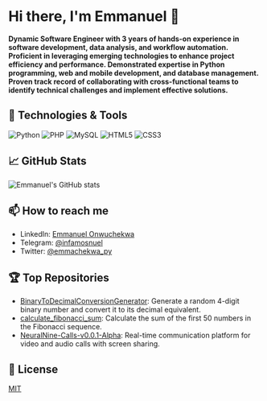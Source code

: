 # Hi there, I'm Emmanuel 👋

**Dynamic Software Engineer with 3 years of hands-on experience in software development, data analysis, and workflow automation. Proficient in leveraging emerging technologies to enhance project efficiency and performance. Demonstrated expertise in Python programming, web and mobile development, and database management. Proven track record of collaborating with cross-functional teams to identify technical challenges and implement effective solutions.**

## 🔧 Technologies & Tools
![Python](https://img.shields.io/badge/Python-3776AB?style=for-the-badge&logo=python&logoColor=white)
![PHP](https://img.shields.io/badge/PHP-777BB4?style=for-the-badge&logo=php&logoColor=white)
![MySQL](https://img.shields.io/badge/MySQL-4479A1?style=for-the-badge&logo=mysql&logoColor=white)
![HTML5](https://img.shields.io/badge/HTML5-E34F26?style=for-the-badge&logo=html5&logoColor=white)
![CSS3](https://img.shields.io/badge/CSS3-1572B6?style=for-the-badge&logo=css3&logoColor=white)

## 📈 GitHub Stats
![Emmanuel's GitHub stats](https://github-readme-stats.vercel.app/api?username=emmanuelonwuchekwa&show_icons=true&theme=radical)

## 📫 How to reach me
- LinkedIn: [Emmanuel Onwuchekwa](https://bit.ly/40Hrvkl)
- Telegram: [@infamosnuel](https://t.me/infamosnuel)
- Twitter: [@emmachekwa_py](https://twitter.com/emmachekwas_py)

## 🏆 Top Repositories
- [BinaryToDecimalConversionGenerator](https://github.com/emmanuelonwuchekwa/BinaryToDecimalConversionGenerator): Generate a random 4-digit binary number and convert it to its decimal equivalent.
- [calculate_fibonacci_sum](https://github.com/emmanuelonwuchekwa/calculate_fibonacci_sum): Calculate the sum of the first 50 numbers in the Fibonacci sequence.
- [NeuralNine-Calls-v0.0.1-Alpha](https://github.com/emmanuelonwuchekwa/NeuralNine-Calls-v0.0.1-Alpha): Real-time communication platform for video and audio calls with screen sharing.

## 📜 License
[MIT](LICENSE)


<!--
**emmanuelonwuchekwa/emmanuelonwuchekwa** is a ✨ _special_ ✨ repository because its `README.md` (this file) appears on your GitHub profile.

Here are some ideas to get you started:

- 🔭 I’m currently working on ...
- 🌱 I’m currently learning ...
- 👯 I’m looking to collaborate on ...
- 🤔 I’m looking for help with ...
- 💬 Ask me about ...
- 📫 How to reach me: ...
- 😄 Pronouns: ...
- ⚡ Fun fact: ...
-->

